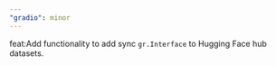 ```yaml
---
"gradio": minor
---
```


feat:Add functionality to add sync `gr.Interface` to Hugging Face hub datasets.
